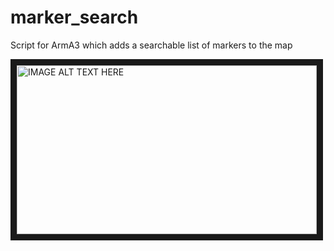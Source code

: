# marker_search
Script for ArmA3 which adds a searchable list of markers to the map

<a href="http://www.youtube.com/watch?feature=player_embedded&v=Gz37oqZKlgA
" target="_blank"><img src="http://img.youtube.com/vi/Gz37oqZKlgA/0.jpg" 
alt="IMAGE ALT TEXT HERE" width="480" height="270" border="10" /></a>
